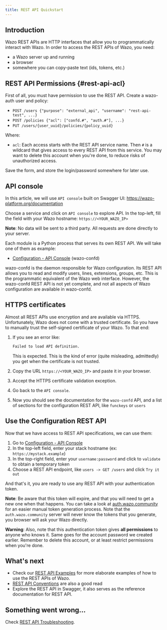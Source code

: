 ```yaml
---
title: REST API Quickstart
---
```


## Introduction

Wazo REST APIs are HTTP interfaces that allow you to programmatically interact with Wazo. In order
to access the REST APIs of Wazo, you need:

- a Wazo server up and running
- a browser
- somewhere you can copy-paste text (ids, tokens, etc.)

## REST API Permissions {#rest-api-acl}

First of all, you must have permission to use the REST API. Create a wazo-auth user and policy:

- `POST /users {"purpose": "external_api", "username": "rest-api-test", ...}`
- `POST /policies {"acl": ["confd.#", "auth.#"], ...}`
- `PUT /users/{user_uuid}/policies/{policy_uuid}`

Where:

- `acl`: Each access starts with the REST API service name. Then `#` is a wildcard that gives access
  to every REST API from this service. You may want to delete this account when you're done, to
  reduce risks of unauthorized access.

Save the form, and store the login/password somewhere for later use.

## API console

In this article, we will use `API console` built on Swagger UI:
https://wazo-platform.org/documentation

Choose a service and click on `API console` to explore API. In the top-left, fill the field with
your Wazo hostname: `https://<YOUR_WAZO_IP>`

**Note**: No data will be sent to a third party. All requests are done directly to your server.

Each module is a Python process that serves its own REST API. We will take one of them as example:

- [Configuration - API Console](/documentation/console/configuration) (wazo-confd)

wazo-confd is the daemon responsible for Wazo configuration. Its REST API allows you to read and
modify users, lines, extensions, groups, etc. This is the programmatic equivalent of the Wazo web
interface. However, the wazo-confd REST API is not yet complete, and not all aspects of Wazo
configuration are available in wazo-confd.

## HTTPS certificates

Almost all REST APIs use encryption and are available via HTTPS. Unfortunately, Wazo does not come
with a trusted certificate. So you have to manually trust the self-signed certificate of your Wazo.
To that end:

1. If you see an error like:

   ```markdown
   Failed to load API definition.
   ```

   This is expected. This is the kind of error (quite misleading, admittedly) you get when the
   certificate is not trusted.

2. Copy the URL `https://<YOUR_WAZO_IP>` and paste it in your browser.
3. Accept the HTTPS certificate validation exception.
4. Go back to the `API console`.
5. Now you should see the documentation for the `wazo-confd` API, and a list of sections for the
   configuration REST API, like `funckeys` or `users`

## Use the Configuration REST API

Now that we have access to REST API specifications, we can use them:

1. Go to [Configuration - API Console](/documentation/console/configuration)
2. In the top-left field, enter your stack hostname (ex: `https://mystack.example`)
3. In the top-right field, enter your `username:password` and click to `validate` to obtain a
   temporary token
4. Choose a REST API endpoint, like `users -> GET /users` and click `Try it out`

And that's it, you are ready to use any REST API with your authentication token.

**Note**: Be aware that this token will expire, and that you will need to get a new one when that
happens. You can take a look at [auth.wazo.community](https://auth.wazo.community) for an easier manual token generation
process. Note that the `auth.wazo.community` server will never know the tokens that you generate,
you browser will ask your Wazo directly.

**Warning**: Also, note that this authentication token gives **all permissions** to anyone who knows
it. Same goes for the account password we created earlier. Remember to delete this account, or at
least restrict permissions when you're done.

## What's next

- Check our [REST API Examples](/uc-doc/api_sdk/rest_api/examples) for more elaborate examples of
  how to use the REST APIs of Wazo.
- [REST API Conventions](/uc-doc/api_sdk/rest_api/conventions) are also a good read
- Explore the REST API in Swagger, it also serves as the reference documentation for REST API.

## Something went wrong...

Check [REST API Troubleshooting](/uc-doc/api_sdk/rest_api/troubleshooting).
